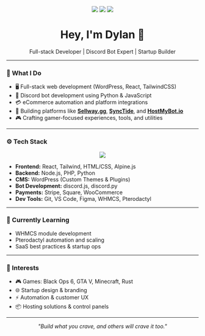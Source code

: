 <!-- Banner image -->
<p align="center">
  <img src="https://img.shields.io/badge/Dylan%20-%20Developer-blueviolet?style=for-the-badge&logo=github&logoColor=white" />
  <img src="https://img.shields.io/badge/Entrepreneur-black?style=for-the-badge&logo=target&logoColor=limegreen" />
  <img src="https://img.shields.io/badge/Gaming%20Dev-orange?style=for-the-badge&logo=steam&logoColor=white" />
</p>

<h1 align="center">Hey, I'm Dylan 👋</h1>
<p align="center">Full-stack Developer | Discord Bot Expert | Startup Builder</p>

---

### 💼 What I Do

- 🖥️ Full-stack web development (WordPress, React, TailwindCSS)
- 🤖 Discord bot development using Python & JavaScript
- 💳 eCommerce automation and platform integrations
- 🧠 Building platforms like **[Sellway.gg](https://sellway.gg)**, **[SyncTide](https://synctide.com)**, and **[HostMyBot.io](https://hostmybot.io)**
- 🎮 Crafting gamer-focused experiences, tools, and utilities

---

### ⚙️ Tech Stack

<p align="center">
  <img src="https://skillicons.dev/icons?i=wordpress,react,tailwind,nodejs,python,js,html,css,php,git,figma,vscode" />
</p>

- **Frontend:** React, Tailwind, HTML/CSS, Alpine.js  
- **Backend:** Node.js, PHP, Python  
- **CMS:** WordPress (Custom Themes & Plugins)  
- **Bot Development:** discord.js, discord.py  
- **Payments:** Stripe, Square, WooCommerce  
- **Dev Tools:** Git, VS Code, Figma, WHMCS, Pterodactyl

---

### 🌱 Currently Learning

- WHMCS module development
- Pterodactyl automation and scaling
- SaaS best practices & startup ops

---

### 🧠 Interests

- 🎮 Games: Black Ops 6, GTA V, Minecraft, Rust  
- 🌐 Startup design & branding  
- ⚡ Automation & customer UX  
- 📦 Hosting solutions & control panels

---

<p align="center"><em>"Build what you crave, and others will crave it too."</em></p>
